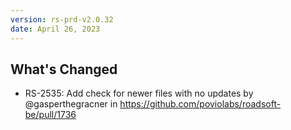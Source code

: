 ```yaml
---
version: rs-prd-v2.0.32
date: April 26, 2023
---
```


## What's Changed
* RS-2535: Add check for newer files with no updates by @gasperthegracner in https://github.com/poviolabs/roadsoft-be/pull/1736